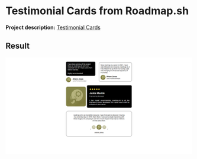# Testimonial Cards from Roadmap.sh

<p><b>Project description:</b> <a href="https://roadmap.sh/projects/testimonial-cards">Testimonial Cards</a></p>

<section>
    <h2>Result</h2>
    <img src="./images/screenshot-result.png">
</section>
